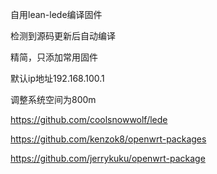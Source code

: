 自用lean-lede编译固件

检测到源码更新后自动编译

精简，只添加常用固件

默认ip地址192.168.100.1

调整系统空间为800m


https://github.com/coolsnowwolf/lede

https://github.com/kenzok8/openwrt-packages

https://github.com/jerrykuku/openwrt-package
